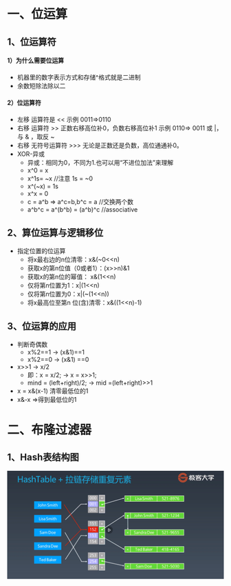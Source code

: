 # 一、位运算
## 1、位运算符
#### 1）为什么需要位运算
- 机器里的数字表示方式和存储^格式就是二进制
- 余数短除法除以二
#### 2）位运算符
- 左移  运算符是  <<    示例  0011=>0110
- 右移  运算符   >>  正数右移高位补0，负数右移高位补1 示例 0110=> 0011   或 |， 与 & ，取反 ~
- 右移  无符号运算符 >>> 无论是正数还是负数，高位通通补0。
- XOR-异或 
   - 异或：相同为0，不同为1.也可以用“不进位加法”来理解
   - x^0 = x
   - x^1s= ~x //注意 1s = ~0
   - x^(~x) = 1s
   - x^x = 0
   - c = a^b => a^c=b,b^c = a //交换两个数
   - a^b^c = a^(b^b) = (a^b)^c //associative


## 2、算位运算与逻辑移位
- 指定位置的位运算
   - 将x最右边的n位清零：x&(~0<<n)
   - 获取x的第n位值（0或者1）：(x>>n)&1
   - 获取x的第n位的幂值： x&(1<<n)
   - 仅将第n位置为1：x|(1<<n)
   - 仅将第n位置为0：x|(~(1<<n))
   - 将x最高位至第n 位(含)清零：x&((1<<n)-1)
## 3、位运算的应用

- 判断奇偶数
   - x%2==1 -> (x&1)==1
   - x%2==0 -> (x&1) ==0
- x>>1 -> x/2
   - 即：x = x/2; -> x = x>>1;
   - mind = (left+right)/2; -> mid =(left+right)>>1
- x = x&(x-1) 清零最低位的1
- x&-x =>得到最低位的1

# 二、布隆过滤器
## 1、Hash表结构图
![hash结构](https://github.com/GuoJIanDong123/algorithm009-class01/blob/master/Week_08/HashTable.png)
